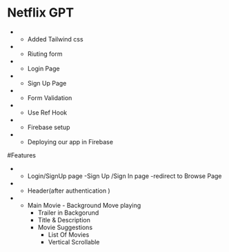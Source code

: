 # Netflix GPT
* - Added Tailwind css 
* - Riuting form
* - Login Page
* - Sign Up Page 
* - Form Validation 
* - Use Ref Hook
* - Firebase setup
* - Deploying our app in Firebase

#Features
* - Login/SignUp page
    -Sign Up /Sign In page
    -redirect to Browse Page

* - Header(after authentication )
* - Main Movie - Background Move playing
    - Trailer in Backgorund
    - Title & Description
    - Movie Suggestions
        - List Of Movies
        - Vertical Scrollable 
